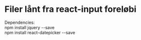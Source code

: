 # Filer lånt fra react-input foreløbi

Dependencies:
<br>
npm install jquery --save 
<br>
npm install react-datepicker --save

